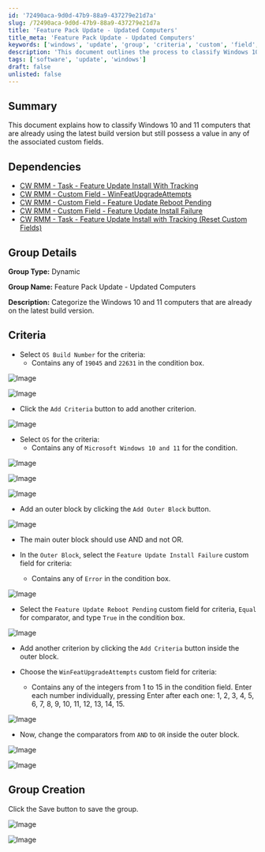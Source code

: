 ```yaml
---
id: '72490aca-9d0d-47b9-88a9-437279e21d7a'
slug: /72490aca-9d0d-47b9-88a9-437279e21d7a
title: 'Feature Pack Update - Updated Computers'
title_meta: 'Feature Pack Update - Updated Computers'
keywords: ['windows', 'update', 'group', 'criteria', 'custom', 'field', 'install', 'failure', 'reboot', 'pending']
description: 'This document outlines the process to classify Windows 10 and 11 computers that are on the latest build version while still having values in associated custom fields. It includes dependencies, criteria setup, and group creation steps for effective management in ConnectWise RMM.'
tags: ['software', 'update', 'windows']
draft: false
unlisted: false
---
```


## Summary

This document explains how to classify Windows 10 and 11 computers that are already using the latest build version but still possess a value in any of the associated custom fields.

## Dependencies

- [CW RMM - Task - Feature Update Install With Tracking](<../tasks/Feature Update Install With Tracking.md>)
- [CW RMM - Custom Field - WinFeatUpgradeAttempts](<../custom-fields/WinFeatUpgradeAttempts.md>)
- [CW RMM - Custom Field - Feature Update Reboot Pending](<../custom-fields/Feature Update Reboot Pending.md>)
- [CW RMM - Custom Field - Feature Update Install Failure](<../custom-fields/Feature Update Install Failure.md>)
- [CW RMM - Task - Feature Update Install with Tracking (Reset Custom Fields)](<../tasks/Feature Update Install with Tracking (Reset Custom Fields).md>)

## Group Details

**Group Type:** Dynamic

**Group Name:** Feature Pack Update - Updated Computers

**Description:** Categorize the Windows 10 and 11 computers that are already on the latest build version.

## Criteria

- Select `OS Build Number` for the criteria:
  - Contains any of `19045` and `22631` in the condition box.

![Image](../../../static/img/Feature-Pack-Update---Updated-Computers/image_1.png)

![Image](../../../static/img/Feature-Pack-Update---Updated-Computers/image_2.png)

- Click the `Add Criteria` button to add another criterion.

![Image](../../../static/img/Feature-Pack-Update---Updated-Computers/image_3.png)

- Select `OS` for the criteria:
  - Contains any of `Microsoft Windows 10 and 11` for the condition.

![Image](../../../static/img/Feature-Pack-Update---Updated-Computers/image_4.png)

![Image](../../../static/img/Feature-Pack-Update---Updated-Computers/image_5.png)

![Image](../../../static/img/Feature-Pack-Update---Updated-Computers/image_6.png)

- Add an outer block by clicking the `Add Outer Block` button.

![Image](../../../static/img/Feature-Pack-Update---Updated-Computers/image_7.png)

- The main outer block should use AND and not OR.

- In the `Outer Block`, select the `Feature Update Install Failure` custom field for criteria:
  - Contains any of `Error` in the condition box.

![Image](../../../static/img/Feature-Pack-Update---Updated-Computers/image_8.png)

- Select the `Feature Update Reboot Pending` custom field for criteria, `Equal` for comparator, and type `True` in the condition box.

![Image](../../../static/img/Feature-Pack-Update---Updated-Computers/image_9.png)

- Add another criterion by clicking the `Add Criteria` button inside the outer block.

- Choose the `WinFeatUpgradeAttempts` custom field for criteria:
  - Contains any of the integers from 1 to 15 in the condition field. Enter each number individually, pressing Enter after each one: 1, 2, 3, 4, 5, 6, 7, 8, 9, 10, 11, 12, 13, 14, 15.

![Image](../../../static/img/Feature-Pack-Update---Updated-Computers/image_10.png)

- Now, change the comparators from `AND` to `OR` inside the outer block.

![Image](../../../static/img/Feature-Pack-Update---Updated-Computers/image_11.png)

![Image](../../../static/img/Feature-Pack-Update---Updated-Computers/image_12.png)

## Group Creation

Click the Save button to save the group.

![Image](../../../static/img/Feature-Pack-Update---Updated-Computers/image_13.png)

![Image](../../../static/img/Feature-Pack-Update---Updated-Computers/image_14.png)



